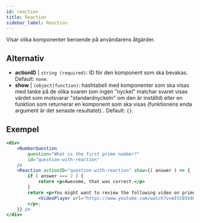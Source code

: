 ```yaml
---
id: reaction 
title: Reaction
sidebar_label: Reaction
---
```


Visar olika komponenter beroende på användarens åtgärder.

## Alternativ

* __actionID__ | `string (required)`: ID för den komponent som ska bevakas. Default: `none`.
* __show__ | `(object|function)`: hashtabell med komponenter som ska visas med tanke på de olika svaren (om ingen "nyckel" matchar svaret visas värdet som motsvarar "standardnyckeln" om den är inställd) eller en funktion som returnerar en komponent som ska visas (funktionens enda argument är det senaste resultatet).. Default: `{}`.


## Exempel

```jsx live
<div>
	<NumberQuestion
		question="What is the first prime number?"
		id="question-with-reaction"
	/>
	<Reaction actionID="question-with-reaction" show={( answer ) => {
		if ( answer === 2 ) {
			return <p>Awesome, that was correct.</p>
		}
		return <p>You might want to review the following video on prime numbers:
			<VideoPlayer url="https://www.youtube.com/watch?v=mIStB5X4U8M" />
		</p>;
	}} />
</div>
``` 

